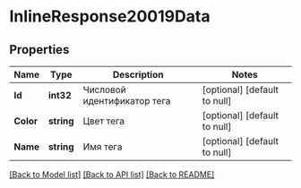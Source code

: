 # InlineResponse20019Data

## Properties
Name | Type | Description | Notes
------------ | ------------- | ------------- | -------------
**Id** | **int32** | Числовой идентификатор тега | [optional] [default to null]
**Color** | **string** | Цвет тега | [optional] [default to null]
**Name** | **string** | Имя тега | [optional] [default to null]

[[Back to Model list]](../README.md#documentation-for-models) [[Back to API list]](../README.md#documentation-for-api-endpoints) [[Back to README]](../README.md)

